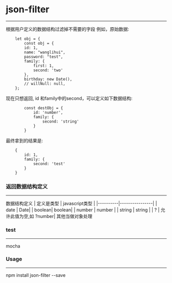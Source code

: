 # json-filter
---

根据用户定义的数据结构过滤掉不需要的字段
例如，原始数据:
```
    let obj = {
        const obj = {
        id: 1,
        name: "wanglihui",
        password: "test",
        family: {
            first: 1,
            second: 'two'
        },
        birthday: new Date(),
        // willNull: null,
    };
```
现在只想返回, id 和family中的second，可以定义如下数据结构:
```
        const destObj = {
            id: 'number',
            family: {
                second: 'string'
            }
        }
```
最终拿到的结果是:
``` 
    {
        id: 1,
        family: {
            second: 'test'
        }
    }
```

### 返回数据结构定义
---

数据结构定义
| 定义是类型 | javascript类型 | 
|----------|----------------|
| date | Date|
| boolean| boolean|
| number | number |
| string | string |
| ? | 允许此值为空,如 ?number|
其他当做对象处理

### test
---
mocha

### Usage
---
npm install json-filter --save